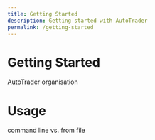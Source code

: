 ```yaml
---
title: Getting Started
description: Getting started with AutoTrader
permalink: /getting-started
---
```


# Getting Started

AutoTrader organisation



# Usage

command line vs. from file




